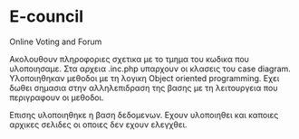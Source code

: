 # E-council

Online Voting and Forum


Ακολουθουν πληροφοριες σχετικα με το τμημα του κωδικα που υλοποιησαμε.
Στα αρχεια .inc.php υπαρχουν οι κλασεις του case diagram. Υλοποιηθηκαν μεθοδοι με τη λογικη Object oriented programming.
Εχει δωθει σημασια στην αλληλεπιδραση της βασης με τη λειτουργεια που περιγραφουν οι μεθοδοι.

Επισης υλοποιηθηκε η βαση δεδομενων.
Εχουν υλοποιηθει και καποιες αρχικες σελιδες οι οποιες δεν εχουν ελεγχθει. 
